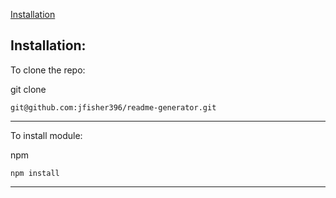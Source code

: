 [Installation](#installation)

## Installation:
  

To clone the repo:
  
  git clone 
  
  ```
  git@github.com:jfisher396/readme-generator.git
  ```
  
---


To install module:
  
  npm

  ```
  npm install
  ```
  
---